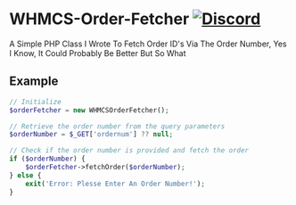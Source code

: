 # WHMCS-Order-Fetcher [![Discord](https://img.shields.io/badge/Join%20Our%20Discord-7289DA?style=for-the-badge&logo=discord&logoColor=white)](https://discord.void-dev.co)

A Simple PHP Class I Wrote To Fetch Order ID's Via The Order Number, Yes I Know, It Could Probably Be Better But So What

## Example
```php
// Initialize
$orderFetcher = new WHMCSOrderFetcher();

// Retrieve the order number from the query parameters
$orderNumber = $_GET['ordernum'] ?? null;

// Check if the order number is provided and fetch the order
if ($orderNumber) {
    $orderFetcher->fetchOrder($orderNumber);
} else {
    exit('Error: Plesse Enter An Order Number!');
}

```

